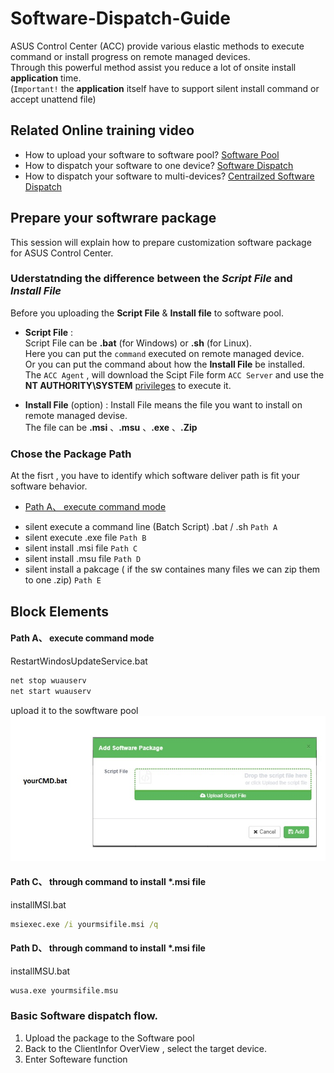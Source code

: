 # Software-Dispatch-Guide
ASUS Control Center (ACC) provide various elastic methods to execute command or install progress on remote managed devices.  
Through this powerful method assist you reduce a lot of onsite install **application** time.  
(`Important!` the **application** itself have to support silent install command or accept unattend file)

## Related Online training video
 - How to upload your software to software pool?   [Software Pool](https://www.youtube.com/watch?v=gIYsaWSM8jk&t=0s&list=PLI1j8qlptDvIqajLOS9OveggyTcWLDJ3i&index=28 "Software Pool")
 - How to dispatch your software to one device?    [Software Dispatch](https://youtu.be/qba_tdvPF8E?list=PLI1j8qlptDvIqajLOS9OveggyTcWLDJ3i&t=219 "Software Dispatch")
 - How to dispatch your software to multi-devices? [Centrailzed Software Dispatch](https://www.youtube.com/watch?v=uBptddU84T4&list=PLI1j8qlptDvIqajLOS9OveggyTcWLDJ3i&index=28 "Centrailzed Software Dispatch")

## Prepare your softwrare package
This session will explain how to prepare customization software package for ASUS Control Center.  

### Uderstatnding the difference between the _Script File_ and _Install File_

Before you uploading the **Script File** & **Install file** to software pool.  
- **Script File** :  
  Script File can be **.bat** (for Windows) or **.sh** (for Linux).  
  Here you can put the `command` executed on remote managed device.  
  Or you can put the command about how the **Install File** be installed.  
  The `ACC Agent` , will download the Scipt File form `ACC Server` and use the **NT AUTHORITY\SYSTEM** 
  [privileges](https://docs.microsoft.com/en-us/windows/desktop/services/localsystem-account "privileges" ) 
  to execute it.    
    
- **Install File** (option) :
  Install File means the file you want to install on remote managed devise.  
  The file can be **.msi** 、**.msu** 、**.exe** 、**.Zip**  
  
### Chose the Package Path
At the fisrt , you have to identify which software deliver path is fit your software behavior.  

* [Path A、 execute command mode](#Path-A)
- silent execute a command line (Batch Script) .bat / .sh `Path A`  
- silent execute .exe file `Path B`
- silent install .msi file `Path C`
- silent install .msu file `Path D`
- silent install a pakcage ( if the sw containes many files we can zip them to one .zip) `Path E`

## Block Elements
#### Path A、 execute command mode

RestartWindosUpdateService.bat
```cmd
net stop wuauserv
net start wuauserv
```
upload it to the sowftware pool
 ![Alt text](resources/test.jpg?raw=true "Path A")

#### Path C、 through command to install *.msi file
installMSI.bat
```cmd
msiexec.exe /i yourmsifile.msi /q
```

#### Path D、 through command to install *.msi file
installMSU.bat
```cmd
wusa.exe yourmsifile.msu
```

### Basic Software dispatch flow.
1. Upload the package to the Software pool
2. Back to the ClientInfor OverView , select the target device.
3. Enter Softeware function 
